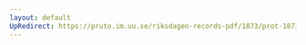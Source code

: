 ```yaml
---
layout: default
UpRedirect: https://pruto.im.uu.se/riksdagen-records-pdf/1873/prot-1873--fk--305/prot-1873--fk--305_014.pdf
---
```

